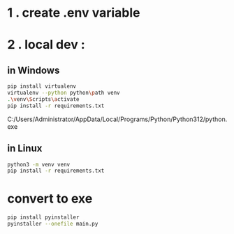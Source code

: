 # 1 . create .env variable

# 2 . local dev : 
## in Windows
```bash
pip install virtualenv
virtualenv --python python\path venv
.\venv\Scripts\activate
pip install -r requirements.txt
```

C:/Users/Administrator/AppData/Local/Programs/Python/Python312/python.exe

## in Linux
```bash
python3 -m venv venv
pip install -r requirements.txt
```

# convert to exe
```bash
pip install pyinstaller
pyinstaller --onefile main.py
```